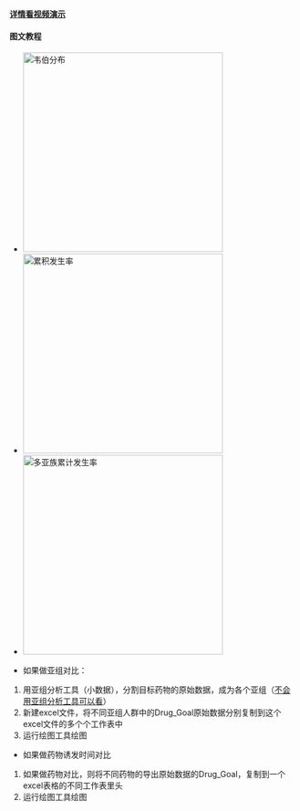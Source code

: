 #### [详情看视频演示](https://www.bilibili.com/video/BV1EF75zhEAj/)

#### 图文教程
- <img src="../pic/韦伯分布-NEW.png" alt="韦伯分布" width="350"> 
- <img src="../pic/累积发生率.png" alt="累积发生率" width="350">
- <img src="../pic/多亚族累计发生率.png" alt="多亚族累计发生率" width="350">

- 如果做亚组对比：
1. 用亚组分析工具（小数据），分割目标药物的原始数据，成为各个亚组（[不会用亚组分析工具可以看](https://www.bilibili.com/video/BV14yVpzZEHU/)）
2. 新建excel文件，将不同亚组人群中的Drug_Goal原始数据分别复制到这个excel文件的多个个工作表中  
3. 运行绘图工具绘图

- 如果做药物诱发时间对比
1. 如果做药物对比，则将不同药物的导出原始数据的Drug_Goal，复制到一个excel表格的不同工作表里头
2. 运行绘图工具绘图
